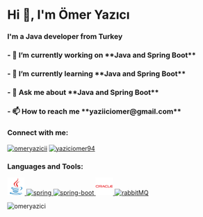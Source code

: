 <h1 align="left">Hi 👋, I'm Ömer Yazıcı</h1>
<h3 align="left">I'm a Java developer from Turkey</h3>

<h3 align="left">- 🔭 I’m currently working on **Java and Spring Boot**</h3>
<h3 align="left">- 🌱 I’m currently learning **Java and Spring Boot**</h3>
<h3 align="left">- 💬 Ask me about **Java and Spring Boot**</h3>
<h3 align="left">- 📫 How to reach me **yaziiciomer@gmail.com**</h3>

<h3 align="left">Connect with me:</h3>
<p align="left">
<a href="https://linkedin.com/in/omeryazicii" target="blank"><img align="center" src="https://raw.githubusercontent.com/rahuldkjain/github-profile-readme-generator/master/src/images/icons/Social/linked-in-alt.svg" alt="omeryazicii" height="30" width="40" /></a>
<a href="https://www.hackerrank.com/yaziciomer94" target="blank"><img align="center" src="https://raw.githubusercontent.com/rahuldkjain/github-profile-readme-generator/master/src/images/icons/Social/hackerrank.svg" alt="yaziciomer94" height="30" width="40" /></a>
</p>

<h3 align="left">Languages and Tools:</h3>
<p align="left"> <a href="https://www.java.com" target="_blank" rel="noreferrer"> <img src="https://raw.githubusercontent.com/devicons/devicon/master/icons/java/java-original.svg" alt="java" width="40" height="40"/> </a> 
  <a href="https://spring.io/" target="_blank" rel="noreferrer"> <img src="https://www.vectorlogo.zone/logos/springio/springio-icon.svg" alt="spring" width="40" height="40"/> </a> 
  <a href="https://spring.io/projects/spring-boot/" target="_blank" rel="noreferrer"> <img src="https://www.inovex.de/wp-content/uploads/2021/04/training-spring-boot.png" alt="spring-boot" width="40" height="40"/> </a>
  <a href="https://www.oracle.com/" target="_blank" rel="noreferrer"> <img src="https://raw.githubusercontent.com/devicons/devicon/master/icons/oracle/oracle-original.svg" alt="oracle" width="40" height="40"/> </a> 
  <a href="https://www.rabbitmq.com" target="_blank" rel="noreferrer"> <img src="https://www.vectorlogo.zone/logos/rabbitmq/rabbitmq-icon.svg" alt="rabbitMQ" width="40" height="40"/> </a>  </p>


<p>&nbsp;<img align="left" src="https://github-readme-stats.vercel.app/api?username=omeryazici&show_icons=true&locale=en" alt="omeryazici" /></p>
